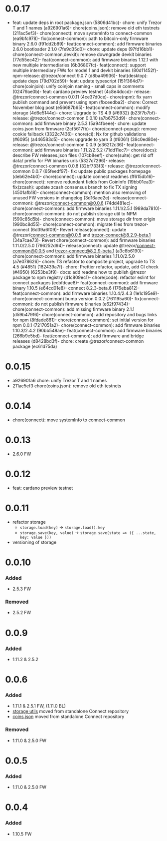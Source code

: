 # 0.0.17

-   feat: update deps in root package.json (5806d41bc)- chore: unify Trezor T and 1 names (a926901a6)- chore(coins.json): remove old eth testnets (211ac5ef3)- chore(connect): move systemInfo to connect-common (ea9bfc978)- fix(connect-common): path to bitcoin-only firmware binary 2.6.0 (f91dd2b89)- feat(connect-common): add firmware binaries 2.6.0 bootloader 2.1.0 (7fe9d35d0)- chore: update deps (97fd16bb1)- chore(connect-common,devkit): remove downgrade devkit binaries (77d55ec42)- feat(connect-common): add firmware binaries 1.12.1 with new multiple intermediaries (6b36807fc)- feat(connect): support multiple intermediary FWs for model 1 and devkit binaries (80d11452f)- npm-release: @trezor/connect 9.0.7 (d8ba49936)- feat(desktop): update deps (79d702d59)- feat: update typescript (151f364d7)- chore(coinjoin): unify coinjoin naming - small caps in comments (02479ae0b)- feat: cardano preview testnet (4c8e4dccd)- release: @trezor/connect-common 0.0.11 (4ce37d0ce)- chore(npm): fix yarn publish command and prevent using npm (fbceedba2)- chore: Correct November blog post (e56687b65)- feat(connect-common): modify storage (4d6e5144e)- chore: Upgrade to TS 4.9 (#6932) (b23f7b7bf)- release: @trezor/connect-common 0.0.10 (a7b6753d9)- chore(connect-common): add firmware binary 2.5.3 (5a94fbeee)- chore: update coins.json from firmware (2cf5617fb)- chore(connect-popup): remove cookie fallback (3322c7436)- chore(ci): Nx for github validations (#6095) (a446583d5)- chore: upgrade to yarn 3 (#6061) (39c0ed80e)- release: @trezor/connect-common 0.0.9 (e36212c36)- feat(connect-common): add firmware binaries 1.11.2/2.5.2 (71dd11ec7)- chore(docs): describe FW releases.json files (107cb8eef)- chore(suite): get rid off data/ prefix for FW binaries urls (5327c7296)- release: @trezor/connect-common 0.0.8 (32bf733f3)- release: @trezor/connect-common 0.0.7 (65feedf97)- fix: update public packages homepage (deb62e4b0)- chore(connect): update connect readmes (ff615db16)- chore(connect): remove redundant fields from CoinInfo (19bb01ea3)- fix(zcash): update zcash consensus branch to fix TX signing (4501afb18)- chore(connect-common): mention also removing of unused FW versions in changelog (3d16aee2e)- release(connect-common): @trezor/connect-common@0.0.6 (74dd481ec)- chore(connect-common): add firmware binaries 1.11.1/2.5.1 (989da7810)- chore(connect-common): do not publish storage util to NPM (590c85d5b)- chore(connect-common): move storage dir from origin (990bc8d55)- chore(connect-common): migrate files from trezor-connect (6d39a6f09)- Revert release(connect): update @trezor/connect-common@0.0.5 and trezor-connect@8.2.9-beta.1 (34a7cae73)- Revert chore(connect-common): add firmware binaries 1.11.0/2.5.0 (796252d94)- release(connect): update @trezor/connect-common@0.0.5 and trezor-connect@8.2.9-beta.1 (a3c8b6190)- chore(connect-common): add firmware binaries 1.11.0/2.5.0 (a7e078626)- chore: TS refactor to composite project, upgrade to TS 4.5 (#4851) (182439a7f)- chore: Prettier refactor, update, add CI check (#4950) (6253be3f9)- docs: add readme how to publish @trezor package to npm registry (d1c809ec1)- chore(code): refactor eslint for connect packages (ecbfdcae8)- feat(connect-common): add firmware binary 1.10.5 (e64cd01e8)- connect 8.2.3-beta.6 (176eba812)- feat(connect-common): add firmware binaries 1.10.4/2.4.3 (1e1c195e9)- chore(connect-common) bump version 0.0.2 (761195a60)- fix(connect-common): do not publish firmware binaries (e62f97434)- chore(connect-common): add missing firmware binary 2.1.1 (d59b479f6)- chore(connect-common): add repository and bugs links for npm (8fdade881)- chore(connect-common): set initial version for npm 0.0.1 (7217051a2)- chore(connect-common): add firmware binaries 1.10.3/2.4.2 (90bb548ae)- feat(connect-common): add firmware binaries (266b9e5bd)- feat(connect-common): add firmware and bridge releases (d8428bd3f)- chore: create @trezor/connect-common package (ec61d75da)

# 0.0.15

-   a926901a6 chore: unify Trezor T and 1 names
-   211ac5ef3 chore(coins.json): remove old eth testnets

# 0.0.14

-   chore(connect): move systemInfo to connect-common

# 0.0.13

-   2.6.0 FW

# 0.0.12

-   feat: cardano preview testnet

# 0.0.11

-   refactor storage
    -   `storage.load(key)` -> `storage.load().key`
    -   `storage.save(key, value)` -> `storage.save(state => ({ ...state, key: value }))`
-   versioning of storage

# 0.0.10

### Added

-   2.5.3 FW

### Removed

-   2.5.2 FW

# 0.0.9

### Added

-   1.11.2 & 2.5.2

# 0.0.6

### Added

-   1.11.1 & 2.5.1 FW, (1.11.0 BL)
-   [storage utils](./src/storage) moved from standalone Connect repository
-   [coins.json](./files/coins.json) moved from standalone Connect repository

### Removed

-   1.11.0 & 2.5.0 FW

# 0.0.5

### Added

-   1.11.0 & 2.5.0 FW

# 0.0.4

### Added

-   1.10.5 FW
